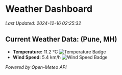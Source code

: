 
# Weather Dashboard

_Last Updated: 2024-12-16 02:25:32_

## Current Weather Data: (Pune, MH)
- **Temperature:** 11.2 °C ![Temperature Badge](https://img.shields.io/badge/Temperature-Low%20Temp-blue)
- **Wind Speed:** 5.4 km/h ![Wind Speed Badge](https://img.shields.io/badge/Wind%20Speed-Low%20Wind-blue)

*Powered by Open-Meteo API*
